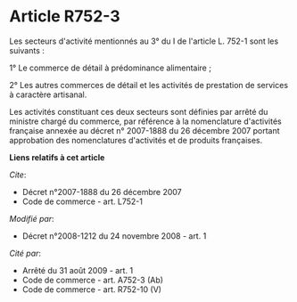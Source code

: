 # Article R752-3

Les secteurs d'activité mentionnés au 3° du I de l'article L. 752-1 sont les suivants : 

1° Le commerce de détail à prédominance alimentaire ; 

2° Les autres commerces de détail et les activités de prestation de services à caractère artisanal. 

Les activités constituant ces deux secteurs sont définies par arrêté du ministre chargé du commerce, par référence à la
nomenclature d'activités française annexée au décret n° 2007-1888 du 26 décembre 2007 portant approbation des nomenclatures
d'activités et de produits françaises.

**Liens relatifs à cet article**

_Cite_:

  - Décret n°2007-1888 du 26 décembre 2007
  - Code de commerce - art. L752-1

_Modifié par_:

  - Décret n°2008-1212 du 24 novembre 2008 - art. 1

_Cité par_:

  - Arrêté du 31 août 2009 - art. 1
  - Code de commerce - art. A752-3 (Ab)
  - Code de commerce - art. R752-10 (V)
